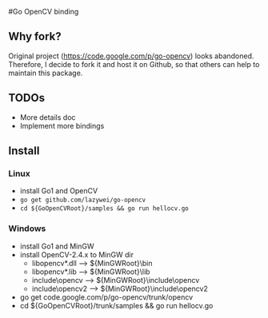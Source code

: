 #Go OpenCV binding

## Why fork?
Original project (https://code.google.com/p/go-opencv) looks abandoned. Therefore, I decide to fork it and host it on Github, so that others can help to maintain this package.

## TODOs
- More details doc
- Implement more bindings

## Install

### Linux
- install Go1 and OpenCV
- `go get github.com/lazywei/go-opencv`
- `cd ${GoOpenCVRoot}/samples && go run hellocv.go`

### Windows
- install Go1 and MinGW
- install OpenCV-2.4.x to MinGW dir
  - libopencv*.dll --> ${MinGWRoot}\bin
  - libopencv*.lib --> ${MinGWRoot}\lib
  - include\opencv --> ${MinGWRoot}\include\opencv
  - include\opencv2 --> ${MinGWRoot}\include\opencv2
- go get code.google.com/p/go-opencv/trunk/opencv
- cd ${GoOpenCVRoot}/trunk/samples && go run hellocv.go
